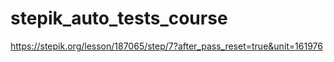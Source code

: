# stepik_auto_tests_course

https://stepik.org/lesson/187065/step/7?after_pass_reset=true&unit=161976


